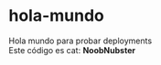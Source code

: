 # hola-mundo
<t> Hola mundo para probar deployments </t> <br>
Este código es cat: <b> NoobNubster </b>
